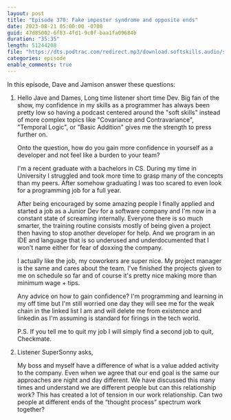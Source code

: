 ```yaml
---
layout: post
title: "Episode 370: Fake imposter syndrome and opposite ends"
date: 2023-08-21 05:00:00 -0700
guid: 47d85002-6f83-4fd1-9c0f-baa1fa09684b
duration: "35:35"
length: 51244208
file: "https://dts.podtrac.com/redirect.mp3/download.softskills.audio/sse-370.mp3"
categories: episode
enable_comments: true
---
```


In this episode, Dave and Jamison answer these questions:

1. Hello Jave and Dames, Long time listener short time Dev. Big fan of the show, my confidence in my skills as a programmer has always been pretty low so having a podcast centered around the "soft skills" instead of more complex topics like "Covariance and Contravariance", "Temporal Logic", or "Basic Addition" gives me the strength to press further on.
   
   Onto the question, how do you gain more confidence in yourself as a developer and not feel like a burden to your team?
   
   I'm a recent graduate with a bachelors in CS. During my time in University I struggled and took more time to grasp many of the concepts than my peers. After somehow graduating I was too scared to even look for a programming job for a full year.
   
   After being encouraged by some amazing people I finally applied and started a job as a Junior Dev for a software company and I'm now in a constant state of screaming internally. Everyone there is so much smarter, the training routine consists mostly of being given a project then having to stop another developer for help. And we program in an IDE and language that is so underused and underdocumented that I won't name either for fear of doxxing the company.
   
   I actually like the job, my coworkers are super nice. My project manager is the same and cares about the team. I've finished the projects given to me on schedule so far and of course it's pretty nice making more than minimum wage + tips.
   
   Any advice on how to gain confidence? I'm programming and learning in my off time but I'm still worried one day they will see me for the weak chain in the linked list I am and will delete me from existence and linkedin as I'm assuming is standard for firings in the tech world.
   
   P.S. If you tell me to quit my job I will simply find a second job to quit, Checkmate.

2. Listener SuperSonny asks,
   
   My boss and myself have a difference of what is a value added activity to the company. Even when we agree that our end goal is the same our approaches are night and day different. We have discussed this many times and understand we are different people but can this relationship work? This has created a lot of tension in our work relationship. Can two people at different ends of the “thought process” spectrum work together?
